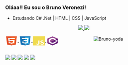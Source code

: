 ### Oláaa!! Eu sou o Bruno Veronezi! 

- Estudando C# .Net | HTML | CSS | JavaScript

<div align="center">
  <a href="https://github.com/brunoveronezi">
  <img height="160em" src="https://github-readme-stats.vercel.app/api?username=brunoveronezi&show_icons=true&theme=dark&include_all_commits=true&count_private=true"/>
  <img height="160em" src="https://github-readme-stats.vercel.app/api/top-langs/?username=brunoveronezi&layout=compact&langs_count=7&theme=dark"/>
</div>

<div style="display: inline_block"><br>
  <img align="center" alt="Bruno-HTML" height="30" width="40" src="https://raw.githubusercontent.com/devicons/devicon/master/icons/html5/html5-original.svg">
  <img align="center" alt="Bruno-CSS" height="30" width="40" src="https://raw.githubusercontent.com/devicons/devicon/master/icons/css3/css3-original.svg">
  <img align="center" alt="Bruno-Js" height="30" width="40" src="https://raw.githubusercontent.com/devicons/devicon/master/icons/javascript/javascript-plain.svg">
  <img align="center" alt="Bruno-Csharp" height="30" width="40" src="https://raw.githubusercontent.com/devicons/devicon/master/icons/csharp/csharp-original.svg">
  <img align="right" alt="Bruno-yoda" height="180" width="220" src= "https://acegif.com/wp-content/gif/baby-yoda-1.gif">
</div>

  ##
  
  <div>
  <a href="https://instagram.com/brnvzz" target="_blank"><img src="https://img.shields.io/badge/-Instagram-%23E4405F?style=for-the-badge&logo=instagram&logoColor=white" target="_blank"></a>
 <a href="https://discord.gg/Hp3Dc6va" target="_blank"><img src="https://img.shields.io/badge/Discord-7289DA?style=for-the-badge&logo=discord&logoColor=white" target="_blank"></a> 
  <a href="https://www.linkedin.com/in/bruno-veronezi-178a1b219/" target="_blank"><img src="https://img.shields.io/badge/-LinkedIn-%230077B5?style=for-the-badge&logo=linkedin&logoColor=white" target="_blank"></a> 
    <a href = "https://facebook.com/bruno.veronezi.7/"><img src= "https://img.shields.io/badge/Facebook-1877F2?style=for-the-badge&logo=facebook&logoColor=white" target="_blank"></a>
    <a href ="https://steamcommunity.com/id/bruvps/"><img src= "https://img.shields.io/badge/Steam-000000?style=for-the-badge&logo=steam&logoColor=white" target= "_blank"> </a>
 </div>
